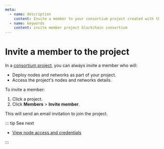 ```yaml
---
meta:
  - name: description
    content: Invite a member to your consortium project created with the Chainstack managed blockchain services.
  - name: keywords
    content: invite member project blockchain consortium
---
```


# Invite a member to the project

In a [consortium project](/glossary/consortium-project), you can always invite a member who will:

* Deploy nodes and networks as part of your project.
* Access the project's nodes and networks details.

To invite a member:

1. Click a project.
1. Click **Members** > **Invite member**.

This will send an email invitation to join the project.

::: tip See next

* [View node access and credentials](/quickstart/view-node-access-and-credentials)

:::
